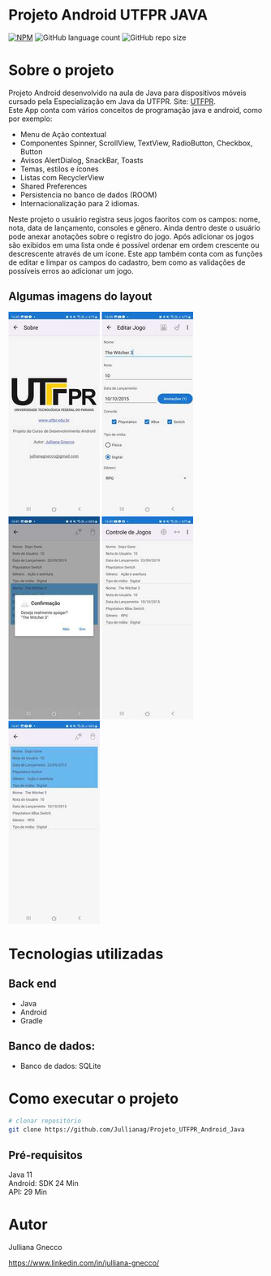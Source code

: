 # Projeto Android UTFPR JAVA 
[![NPM](https://img.shields.io/npm/l/react)](https://github.com/Jullianag/Projeto_UTFPR_Android_Java/blob/main/LICENSE) ![GitHub language count](https://img.shields.io/github/languages/count/Jullianag/Projeto_UTFPR_Android_Java)  ![GitHub repo size](https://img.shields.io/github/repo-size/Jullianag/Projeto_UTFPR_Android_Java)


# Sobre o projeto

Projeto Android desenvolvido na aula de Java para dispositivos móveis cursado pela Especialização em Java da UTFPR. Site: [UTFPR](https://pos-graduacao-ead.cp.utfpr.edu.br/java/ "Site UTFPR").  
Este App conta com vários conceitos de programação java e android, como por exemplo: 

* Menu de Ação contextual
* Componentes Spinner, ScrollView, TextView, RadioButton, Checkbox, Button
* Avisos AlertDialog, SnackBar, Toasts
* Temas, estilos e ícones
* Listas com RecyclerView
* Shared Preferences
* Persistencia no banco de dados (ROOM)
* Internacionalização para 2 idiomas.

Neste projeto o usuário registra seus jogos faoritos com os campos: nome, nota, data de lançamento, consoles e gênero. Ainda dentro deste o usuário pode anexar anotações sobre o registro do jogo. 
Após adicionar os jogos são exibidos em uma lista onde é possível ordenar em ordem crescente ou descrescente através de um ícone. Este app também conta com as funções de editar e limpar os campos do cadastro, 
bem como as validações de possíveis erros ao adicionar um jogo.

## Algumas imagens do layout
![Demonstração 1](https://github.com/Jullianag/Projeto_UTFPR_Android_Java/blob/main/app/src/main/assets/frente.jpeg)  ![Demonstração 2](https://github.com/Jullianag/Projeto_UTFPR_Android_Java/blob/main/app/src/main/assets/cadastro.jpeg)  ![Demonstração 3](https://github.com/Jullianag/Projeto_UTFPR_Android_Java/blob/main/app/src/main/assets/aviso.jpeg)  ![Demonstração 4](https://github.com/Jullianag/Projeto_UTFPR_Android_Java/blob/main/app/src/main/assets/lista.jpeg)  ![Demonstração 4](https://github.com/Jullianag/Projeto_UTFPR_Android_Java/blob/main/app/src/main/assets/selecionado.jpeg)

# Tecnologias utilizadas
## Back end
- Java
- Android
- Gradle

## Banco de dados:
- Banco de dados: SQLite

# Como executar o projeto

```bash
# clonar repositório
git clone https://github.com/Jullianag/Projeto_UTFPR_Android_Java

```

## Pré-requisitos
Java 11  
Android: SDK 24 Min  
API: 29 Min


# Autor

Julliana Gnecco

https://www.linkedin.com/in/julliana-gnecco/
